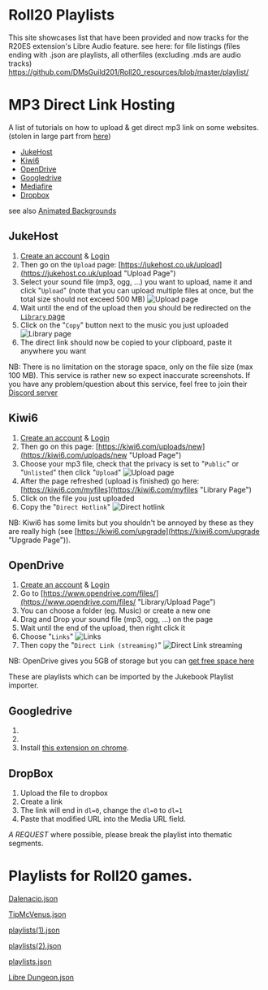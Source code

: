 # Roll20 Playlists #
This site showcases list that have been provided and now tracks for the R20ES extension's Libre Audio feature.
see here: for file listings (files ending with .json are playlists, all otherfiles (excluding .mds are audio tracks)
https://github.com/DMsGuild201/Roll20_resources/blob/master/playlist/


# MP3 Direct Link Hosting #

A list of tutorials on how to upload & get direct mp3 link on some websites. (stolen in large part from [here](https://gist.github.com/Moutard3/b925b090ab1d6d20a5d20f054bae7bca))

* [JukeHost](#jukehost "JukeHost")
* [Kiwi6](#kiwi6 "Kiwi6")
* [OpenDrive](#opendrive "OpenDrive")
* [Googledrive](#googledrive "Google Drive")
* [Mediafire]()
* [Dropbox](#dropbox "DropBox")

see also [Animated Backgrounds](https://github.com/DMsGuild201/Roll20_resources/blob/master/Animated/README.md)

## JukeHost ##
1. [Create an account](https://jukehost.co.uk/register "Register Page") & [Login](https://jukehost.co.uk/login "Login Page")
2. Then go on the `Upload` page: [https://jukehost.co.uk/upload](https://jukehost.co.uk/upload "Upload Page")
3. Select your sound file (mp3, ogg, ...) you want to upload, name it and click "`Upload`" (note that you can upload multiple files at once, but the total size should not exceed 500 MB)
![Upload page](https://i.imgur.com/w73ONA1.png)
4. Wait until the end of the upload then you should be redirected on the [`Library` page](https://jukehost.co.uk/library)
5. Click on the "`Copy`" button next to the music you just uploaded
![Library page](https://i.imgur.com/uWjUsDi.png)
6. The direct link should now be copied to your clipboard, paste it anywhere you want

NB: There is no limitation on the storage space, only on the file size (max 100 MB). This service is rather new so expect inaccurate screenshots.
If you have any problem/question about this service, feel free to join their [Discord server](https://discord.gg/ZUR6Djs "Discord Server")

## Kiwi6 ##

1. [Create an account](https://kiwi6.com/register "Register Page") & [Login](https://kiwi6.com/login "Login Page")
2. Then go on this page: [https://kiwi6.com/uploads/new](https://kiwi6.com/uploads/new "Upload Page")
3. Choose your mp3 file, check that the privacy is set to "`Public`" or "`Unlisted`" then click "`Upload`"
![Upload page](http://i.imgur.com/FMqzetW.png)
4. After the page refreshed (upload is finished) go here: [https://kiwi6.com/myfiles](https://kiwi6.com/myfiles "Library Page")
5. Click on the file you just uploaded
6. Copy the "`Direct Hotlink`"
![Direct hotlink](http://i.imgur.com/FIYDWGu.png)

NB: Kiwi6 has some limits but you shouldn't be annoyed by these as they are really high (see [https://kiwi6.com/upgrade](https://kiwi6.com/upgrade "Upgrade Page")).

## OpenDrive ##

1. [Create an account](https://www.opendrive.com/signup "Register Page") & [Login](https://www.opendrive.com/login "Login Page")
2. Go to [https://www.opendrive.com/files/](https://www.opendrive.com/files/ "Library/Upload Page")
3. You can choose a folder (eg. Music) or create a new one
4. Drag and Drop your sound file (mp3, ogg, ...) on the page
5. Wait until the end of the upload, then right click it
6. Choose "`Links`"
![Links](https://i.imgur.com/7aIN1Wp.png)
7. Then copy the "`Direct Link (streaming)`"
![Direct Link streaming](https://i.imgur.com/KcoKQbL.png)

NB: OpenDrive gives you 5GB of storage but you can [get free space here](https://www.opendrive.com/free "Get Free Space")

These are playlists which can be imported by the Jukebook Playlist importer.

## Googledrive ##

1.
2.
3. Install [this extension on chrome](https://chrome.google.com/webstore/detail/tab-save/lkngoeaeclaebmpkgapchgjdbaekacki).

## DropBox ##

1. Upload the file to dropbox
2. Create a link
3. The link will end in <code>dl=0</code>, change the <code>dl=0</code> to <code>dl=1</code>
3. Paste that modified URL into the Media URL field.


*A REQUEST* 
where possible, please break the playlist into thematic segments.

# Playlists for Roll20 games.

[Dalenacio.json](https://github.com/DMsGuild201/Roll20_resources/blob/master/playlist/Dalenacio.json)

[TipMcVenus.json](https://github.com/DMsGuild201/Roll20_resources/blob/master/playlist/TipMcVenus.json)

[playlists(1).json](https://github.com/DMsGuild201/Roll20_resources/blob/master/playlist/playlists(1).json)

[playlists(2).json](https://github.com/DMsGuild201/Roll20_resources/blob/master/playlist/playlists(2).json)

[playlists.json](https://github.com/DMsGuild201/Roll20_resources/blob/master/playlist/playlists.json)

[Libre Dungeon.json](https://github.com/DMsGuild201/Roll20_resources/blob/master/playlist/libre%20dungeon.json)
